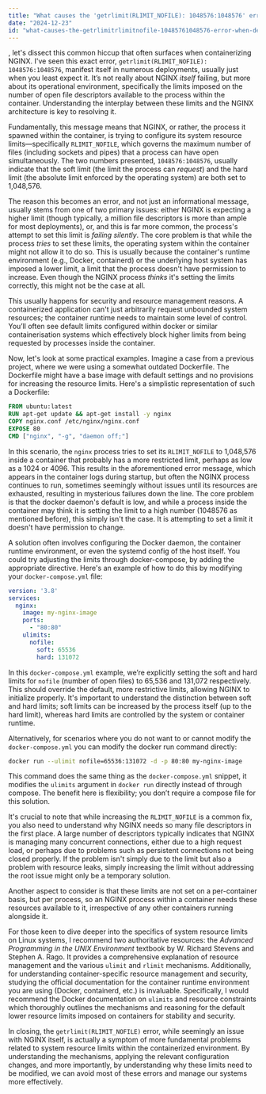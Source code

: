 ```yaml
---
title: "What causes the 'getrlimit(RLIMIT_NOFILE): 1048576:1048576' error when deploying NGINX in containers?"
date: "2024-12-23"
id: "what-causes-the-getrlimitrlimitnofile-10485761048576-error-when-deploying-nginx-in-containers"
---
```


, let's dissect this common hiccup that often surfaces when containerizing NGINX. I've seen this exact error, `getrlimit(RLIMIT_NOFILE): 1048576:1048576`, manifest itself in numerous deployments, usually just when you least expect it. It’s not really about NGINX *itself* failing, but more about its operational environment, specifically the limits imposed on the number of open file descriptors available to the process within the container. Understanding the interplay between these limits and the NGINX architecture is key to resolving it.

Fundamentally, this message means that NGINX, or rather, the process it spawned within the container, is trying to configure its system resource limits—specifically `RLIMIT_NOFILE`, which governs the maximum number of files (including sockets and pipes) that a process can have open simultaneously. The two numbers presented, `1048576:1048576`, usually indicate that the soft limit (the limit the process can *request*) and the hard limit (the absolute limit enforced by the operating system) are both set to 1,048,576.

The reason this becomes an error, and not just an informational message, usually stems from one of two primary issues: either NGINX is expecting a higher limit (though typically, a million file descriptors is more than ample for most deployments), or, and this is far more common, the process's attempt to set this limit is *failing silently*. The core problem is that while the process *tries* to set these limits, the operating system within the container might not allow it to do so. This is usually because the container's runtime environment (e.g., Docker, containerd) or the underlying host system has imposed a lower limit, a limit that the process doesn't have permission to increase. Even though the NGINX process *thinks* it's setting the limits correctly, this might not be the case at all.

This usually happens for security and resource management reasons. A containerized application can't just arbitrarily request unbounded system resources; the container runtime needs to maintain some level of control. You’ll often see default limits configured within docker or similar containerisation systems which effectively block higher limits from being requested by processes inside the container.

Now, let's look at some practical examples. Imagine a case from a previous project, where we were using a somewhat outdated Dockerfile. The Dockerfile might have a base image with default settings and no provisions for increasing the resource limits. Here's a simplistic representation of such a Dockerfile:

```dockerfile
FROM ubuntu:latest
RUN apt-get update && apt-get install -y nginx
COPY nginx.conf /etc/nginx/nginx.conf
EXPOSE 80
CMD ["nginx", "-g", "daemon off;"]
```

In this scenario, the `nginx` process tries to set its `RLIMIT_NOFILE` to 1,048,576 inside a container that probably has a more restricted limit, perhaps as low as a 1024 or 4096. This results in the aforementioned error message, which appears in the container logs during startup, but often the NGINX process continues to run, sometimes seemingly without issues until its resources are exhausted, resulting in mysterious failures down the line. The core problem is that the docker daemon's default is low, and while a process inside the container may think it is setting the limit to a high number (1048576 as mentioned before), this simply isn't the case. It is attempting to set a limit it doesn't have permission to change.

A solution often involves configuring the Docker daemon, the container runtime environment, or even the systemd config of the host itself. You could try adjusting the limits through docker-compose, by adding the appropriate directive. Here's an example of how to do this by modifying your `docker-compose.yml` file:

```yaml
version: '3.8'
services:
  nginx:
    image: my-nginx-image
    ports:
      - "80:80"
    ulimits:
      nofile:
        soft: 65536
        hard: 131072
```

In this `docker-compose.yml` example, we’re explicitly setting the soft and hard limits for `nofile` (number of open files) to 65,536 and 131,072 respectively. This should override the default, more restrictive limits, allowing NGINX to initialize properly. It's important to understand the distinction between soft and hard limits; soft limits can be increased by the process itself (up to the hard limit), whereas hard limits are controlled by the system or container runtime.

Alternatively, for scenarios where you do not want to or cannot modify the `docker-compose.yml` you can modify the docker run command directly:

```bash
docker run --ulimit nofile=65536:131072 -d -p 80:80 my-nginx-image
```

This command does the same thing as the `docker-compose.yml` snippet, it modifies the `ulimits` argument in `docker run` directly instead of through compose. The benefit here is flexibility; you don’t require a compose file for this solution.

It's crucial to note that while increasing the `RLIMIT_NOFILE` is a common fix, you also need to understand why NGINX needs so many file descriptors in the first place. A large number of descriptors typically indicates that NGINX is managing many concurrent connections, either due to a high request load, or perhaps due to problems such as persistent connections not being closed properly. If the problem isn't simply due to the limit but also a problem with resource leaks, simply increasing the limit without addressing the root issue might only be a temporary solution.

Another aspect to consider is that these limits are not set on a per-container basis, but per process, so an NGINX process within a container needs these resources available to it, irrespective of any other containers running alongside it.

For those keen to dive deeper into the specifics of system resource limits on Linux systems, I recommend two authoritative resources: the *Advanced Programming in the UNIX Environment* textbook by W. Richard Stevens and Stephen A. Rago. It provides a comprehensive explanation of resource management and the various `ulimit` and `rlimit` mechanisms. Additionally, for understanding container-specific resource management and security, studying the official documentation for the container runtime environment you are using (Docker, containerd, etc.) is invaluable. Specifically, I would recommend the Docker documentation on `ulimits` and resource constraints which thoroughly outlines the mechanisms and reasoning for the default lower resource limits imposed on containers for stability and security.

In closing, the `getrlimit(RLIMIT_NOFILE)` error, while seemingly an issue with NGINX itself, is actually a symptom of more fundamental problems related to system resource limits within the containerized environment. By understanding the mechanisms, applying the relevant configuration changes, and more importantly, by understanding why these limits need to be modified, we can avoid most of these errors and manage our systems more effectively.
